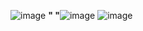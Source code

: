 ![image](https://user-images.githubusercontent.com/55615788/138127692-e20359f1-a3e1-443c-9272-2bab80acd719.png)
<b>" "</b>![image](https://user-images.githubusercontent.com/55615788/138126947-e09cac89-006a-4f75-a24c-12690f71b518.png)
    ![image](https://user-images.githubusercontent.com/55615788/138127008-57f5952b-097a-4b88-b128-0d32a6ad8977.png)
